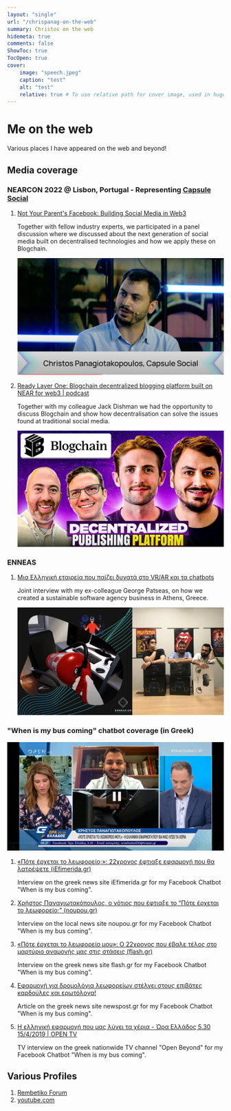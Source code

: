 ```yaml
---
layout: "single"
url: "/chrispanag-on-the-web"
summary: Christos on the web
hidemeta: true
comments: false
ShowToc: true
TocOpen: true
cover:
    image: "speech.jpeg"
    caption: "test"
    alt: "test"
    relative: true # To use relative path for cover image, used in hugo Page-bundles
---
```


# Me on the web

Various places I have appeared on the web and beyond!

## Media coverage

### NEARCON 2022 @ Lisbon, Portugal - Representing [Capsule Social](https://capsule.social)

1. [Not Your Parent's Facebook: Building Social Media in Web3](https://www.youtube.com/watch?v=C-qg7eRlLtE&t=5801s)

    Together with fellow industry experts, we participated in a panel discussion where we discussed about the next generation of social media built on decentralised technologies and how we apply these on Blogchain.

    ![Panel Discussion at NEARCON 2022](./speech.jpeg)

2. [Ready Layer One: Blogchain decentralized blogging platform built on NEAR for web3 | podcast](https://podcasts.apple.com/us/podcast/blogchain-decentralized-blogging-platform-built-on/id1607956235?i=1000583154222)
    
    Together with my colleague Jack Dishman we had the opportunity to discuss Blogchain and show how decentralisation can solve the issues found at traditional social media.

    ![Ready Layer One podcast for blogchain](./ready_layer_one.jpeg)

### ENNEAS

1. [Μια Ελληνική εταιρεία που παίζει δυνατά στο VR/AR και τα chatbots](https://www.itspossible.gr/enneas-syn/)
    
    Joint interview with my ex-colleague George Patseas, on how we created a sustainable software agency business in Athens, Greece.

    ![Enneas team](./enneas.jpg)

### "When is my bus coming" chatbot coverage (in Greek)

![TV Appearance](./tv_athensbus.jpeg)

1. [«Πότε έρχεται το λεωφορείο;»: 22χρονος έφτιαξε εφαρμογή που θα λατρέψετε (iEfimerida.gr)](https://www.iefimerida.gr/ellada/pote-erhetai-leoforeio-22hronos-eftiaxe-efarmogi)

    Interview on the greek news site iEfimerida.gr for my Facebook Chatbot "When is my bus coming".
2. [Χρήστος Παναγιωτακόπουλος, ο νότιος που έφτιαξε το “Πότε έρχεται το λεωφορείο;” (noupou.gr)](https://www.nou-pou.gr/stories/christos-panagiotakopoulos-i-efarmogi-ine-ena-pleonektima-sto-viografiko-mou/)

    Interview on the local news site noupou.gr for my Facebook Chatbot "When is my bus coming".
3. [«Πότε έρχεται το λεωφορείο μου»: Ο 22χρονος που έβαλε τέλος στο μαρτύριο αναμονής μας στις στάσεις (flash.gr)](https://www.flash.gr/tech/1542911/pote-erchetai-to-lewforeio-moy-o-22chronos-poy-ebale-telos-sto-martyrio-anamonis-mas-stis-staseis)

    Interview on the greek news site flash.gr for my Facebook Chatbot "When is my bus coming".
4. [Εφαρμογή για δρομολόγια λεωφορείων στέλνει στους επιβάτες καρδούλες και ερωτόλογα!](https://newpost.gr/ellada/efarmogh-gia-dromologia-lewforeiwn-stelnei-stoys-epibates-kardoyles-kai-erwtologa/)
    
    Article on the greek news site newspost.gr for my Facebook Chatbot "When is my bus coming".
5. [Η ελληνική εφαρμογή που μας λύνει τα χέρια - Ώρα Ελλάδος 5.30 15/4/2019 | OPEN TV](https://www.youtube.com/watch?v=Lp12GuCJ2dU)
    
    TV interview on the greek nationwide TV channel "Open Beyond" for my Facebook Chatbot "When is my bus coming".

## Various Profiles

1. [Rembetiko Forum](https://rembetiko.gr/u/chrispanag/summary)
2. [youtube.com](https://youtube.com/@chrispanag)